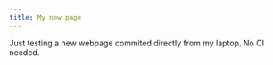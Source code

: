 ```yaml
---
title: My new page
---
```


Just testing a new webpage commited directly from my laptop. No CI needed.
